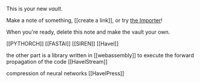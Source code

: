 This is your new *vault*.

Make a note of something, [[create a link]], or try [the Importer](https://help.obsidian.md/Plugins/Importer)!

When you're ready, delete this note and make the vault your own.

[[PYTHORCH]]
[[FASTAI]]
[[SIREN]]
[[Havel]]



the other part is a library written in [[webassembly]] to execute the forward propagation of the code 
[[HavelStream]]



compression of neural networks
[[HavelPress]]
